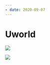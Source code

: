 ```yaml
---
- date: 2020-09-07
---
```


# Uworld

![](https://photos.thisispiggy.com/file/wikiFiles/L12692.jpg)

![](https://photos.thisispiggy.com/file/wikiFiles/L14766.jpg)
